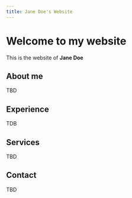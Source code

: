 ```yaml
---
title: Jane Doe's Website
---
```


# Welcome to my website

This is the website of **Jane Doe**

<!-- about -->

## About me

TBD

<!-- experience -->

## Experience

TDB

<!-- services -->

## Services

TBD

<!-- contact -->

## Contact

TBD
